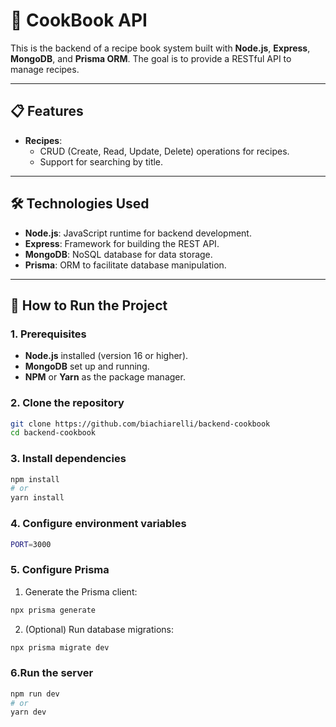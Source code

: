 # 🍴 CookBook API

This is the backend of a recipe book system built with **Node.js**, **Express**, **MongoDB**, and **Prisma ORM**. The goal is to provide a RESTful API to manage recipes.

---

## 📋 Features

- **Recipes**:
  - CRUD (Create, Read, Update, Delete) operations for recipes.
  - Support for searching by title.


---

## 🛠️ Technologies Used

- **Node.js**: JavaScript runtime for backend development.
- **Express**: Framework for building the REST API.
- **MongoDB**: NoSQL database for data storage.
- **Prisma**: ORM to facilitate database manipulation.

---

## 🚀 How to Run the Project

### 1. Prerequisites

- **Node.js** installed (version 16 or higher).
- **MongoDB** set up and running.
- **NPM** or **Yarn** as the package manager.

### 2. Clone the repository

```bash
git clone https://github.com/biachiarelli/backend-cookbook
cd backend-cookbook
```

### 3. Install dependencies

```bash
npm install
# or
yarn install
```

### 4. Configure environment variables

```bash
PORT=3000
```

### 5. Configure Prisma

1. Generate the Prisma client:
```bash
npx prisma generate
```


2. (Optional) Run database migrations:
```bash
npx prisma migrate dev
```


### 6.Run the server
```bash
npm run dev
# or
yarn dev
```




